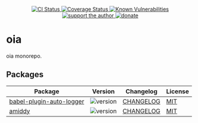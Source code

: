 <p align="center">
  <a href="https://github.com/pauldcomanici/oia/actions?query=branch%3Amaster">
    <img
      alt="CI Status"
      src="https://github.com/pauldcomanici/oia/workflows/CI/badge.svg"
    />
  </a>
  <a href="https://codecov.io/gh/pauldcomanici/oia/tree/master/">
    <img
      alt="Coverage Status"
      src="https://codecov.io/gh/pauldcomanici/oia/branch/master/graph/badge.svg"
    />
  </a>
  <a href="https://snyk.io/test/github/pauldcomanici/oia?targetFile=package.json">
    <img
      alt="Known Vulnerabilities"
      src="https://snyk.io/test/github/pauldcomanici/oia/badge.svg?targetFile=package.json"
      data-canonical-src="https://snyk.io/test/github/pauldcomanici/oia/badge.svg?targetFile=package.json"
      style="max-width:100%;"
    />
  </a>
  <br/>
  <a href="https://www.patreon.com/paul_comanici">
    <img
      alt="support the author"
      src="https://img.shields.io/badge/patreon-support%20the%20author-blue.svg"
    />
  </a>
  <a href="https://www.paypal.com/cgi-bin/webscr?cmd=_s-xclick&hosted_button_id=T645WN5RWR6WS&source=url">
    <img
      alt="donate"
      src="https://img.shields.io/badge/paypal-donate-blue.svg"
    />
  </a>
</p>

# oia
oia monorepo.

## Packages

| Package                                                                                                  | Version                                                                  | Changelog                                                     | License                                               |
| -------------------------------------------------------------------------------------------------------- | ------------------------------------------------------------------------ | ------------------------------------------------------------- | ----------------------------------------------------- |
| [babel-plugin-auto-logger](https://www.npmjs.com/package/babel-plugin-auto-logger)                       | ![version](https://badgen.net/npm/v/babel-plugin-auto-logger)            | [CHANGELOG](packages/babel-plugin-auto-logger/CHANGELOG.md)   | [MIT](packages/babel-plugin-auto-logger/LICENSE)      |
| [amiddy](https://www.npmjs.com/package/amiddy)                                                           | ![version](https://badgen.net/npm/v/amiddy)                              | [CHANGELOG](packages/amiddy/CHANGELOG.md)                     | [MIT](packages/amiddy/LICENSE)                        |

